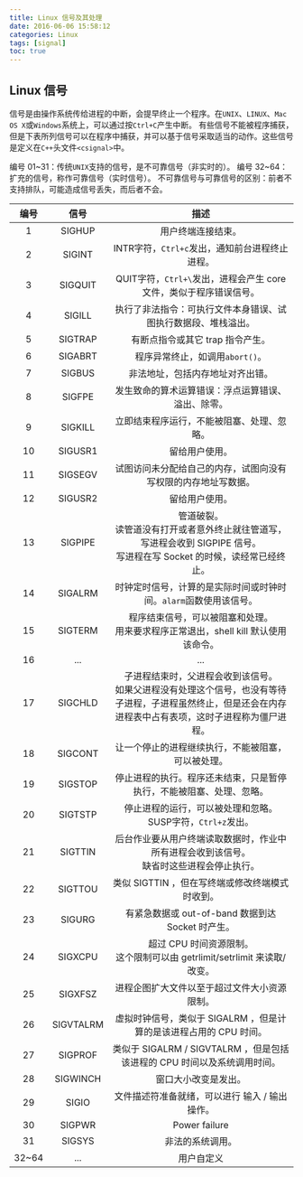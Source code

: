 ```yaml
---
title: Linux 信号及其处理
date: 2016-06-06 15:58:12
categories: Linux
tags: [signal]
toc: true
---
```


## Linux 信号
信号是由操作系统传给进程的中断，会提早终止一个程序。在`UNIX`、`LINUX`、`Mac OS X`或`Windows`系统上，可以通过按`Ctrl+C`产生中断。
有些信号不能被程序捕获，但是下表所列信号可以在程序中捕获，并可以基于信号采取适当的动作。这些信号是定义在`C++`头文件`<csignal>`中。
<!-- More -->
编号 01~31：传统`UNIX`支持的信号，是不可靠信号（非实时的）。
编号 32~64：扩充的信号，称作可靠信号（实时信号）。
不可靠信号与可靠信号的区别：前者不支持排队，可能造成信号丢失，而后者不会。

| 编号 | 信号 | 描述 |
|:-----:|:-----:|:-----:|
| 1 | SIGHUP | 用户终端连接结束。 |
| 2 | SIGINT | INTR字符，`Ctrl+c`发出，通知前台进程终止进程。 |
| 3 | SIGQUIT | QUIT字符，`Ctrl+\`发出，进程会产生 core 文件，类似于程序错误信号。 |
| 4 | SIGILL | 执行了非法指令：可执行文件本身错误、试图执行数据段、堆栈溢出。 |
| 5 | SIGTRAP | 有断点指令或其它 trap 指令产生。 |
| 6 | SIGABRT | 程序异常终止，如调用`abort()`。 |
| 7 | SIGBUS | 非法地址，包括内存地址对齐出错。 |
| 8 | SIGFPE | 发生致命的算术运算错误：浮点运算错误、溢出、除零。 |
| 9 | SIGKILL | 立即结束程序运行，不能被阻塞、处理、忽略。 |
| 10 | SIGUSR1 | 留给用户使用。 |
| 11 | SIGSEGV | 试图访问未分配给自己的内存，试图向没有写权限的内存地址写数据。 |
| 12 | SIGUSR2 | 留给用户使用。 |
| 13 | SIGPIPE | 管道破裂。<br>读管道没有打开或者意外终止就往管道写，写进程会收到 SIGPIPE 信号。<br>写进程在写 Socket 的时候，读经常已经终止。 |
| 14 | SIGALRM | 时钟定时信号，计算的是实际时间或时钟时间。`alarm`函数使用该信号。 |
| 15 | SIGTERM | 程序结束信号，可以被阻塞和处理。<br>用来要求程序正常退出，shell kill 默认使用该命令。 |
| 16 | ... | ... |
| 17 | SIGCHLD | 子进程结束时，父进程会收到该信号。<br>如果父进程没有处理这个信号，也没有等待子进程，子进程虽然终止，但是还会在内存进程表中占有表项，这时子进程称为僵尸进程。 |
| 18 | SIGCONT | 让一个停止的进程继续执行，不能被阻塞，可以被处理。 |
| 19 | SIGSTOP | 停止进程的执行。程序还未结束，只是暂停执行，不能被阻塞、处理、忽略。 |
| 20 | SIGTSTP | 停止进程的运行，可以被处理和忽略。SUSP字符，`Ctrl+z`发出。 |
| 21 | SIGTTIN | 后台作业要从用户终端读取数据时，作业中所有进程会收到该信号。<br>缺省时这些进程会停止执行。 |
| 22 | SIGTTOU | 类似 SIGTTIN ，但在写终端或修改终端模式时收到。 |
| 23 | SIGURG | 有紧急数据或 out-of-band 数据到达 Socket 时产生。 |
| 24 | SIGXCPU | 超过 CPU 时间资源限制。<br>这个限制可以由 getrlimit/setrlimit 来读取/改变。 |
| 25 | SIGXFSZ | 进程企图扩大文件以至于超过文件大小资源限制。 |
| 26 | SIGVTALRM | 虚拟时钟信号，类似于 SIGALRM ，但是计算的是该进程占用的 CPU 时间。 |
| 27 | SIGPROF | 类似于 SIGALRM / SIGVTALRM ，但是包括该进程的 CPU 时间以及系统调用时间。 |
| 28 | SIGWINCH | 窗口大小改变是发出。 |
| 29 | SIGIO | 文件描述符准备就绪，可以进行 输入 / 输出操作。 |
| 30 | SIGPWR | Power failure |
| 31 | SIGSYS | 非法的系统调用。 |
| 32~64 | ... | 用户自定义 |
